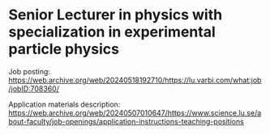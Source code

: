 # Senior Lecturer in physics with specialization in experimental particle physics

Job posting: https://web.archive.org/web/20240518192710/https://lu.varbi.com/what:job/jobID:708360/

Application materials description: https://web.archive.org/web/20240507010647/https://www.science.lu.se/about-faculty/job-openings/application-instructions-teaching-positions

